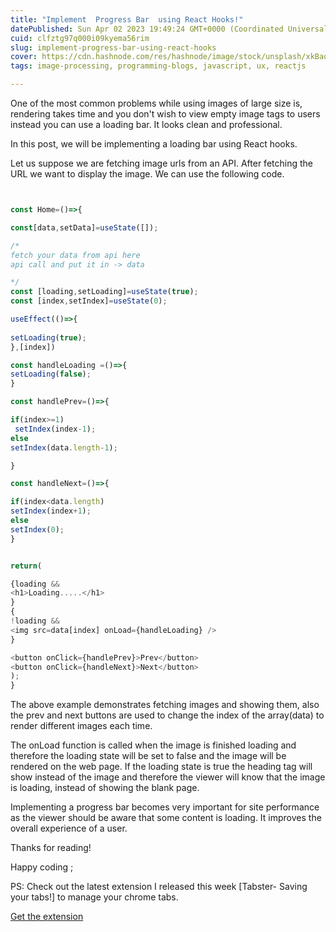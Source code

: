 ```yaml
---
title: "Implement  Progress Bar  using React Hooks!"
datePublished: Sun Apr 02 2023 19:49:24 GMT+0000 (Coordinated Universal Time)
cuid: clfztg97q000i09kyema56rim
slug: implement-progress-bar-using-react-hooks
cover: https://cdn.hashnode.com/res/hashnode/image/stock/unsplash/xkBaqlcqeb4/upload/1e05dd071fb8ae0b1c0a09ff845ff1db.jpeg
tags: image-processing, programming-blogs, javascript, ux, reactjs

---
```


One of the most common problems while using images of large size is, rendering takes time and you don't wish to view empty image tags to users instead you can use a loading bar. It looks clean and professional.

In this post, we will be implementing a loading bar using React hooks.

Let us suppose we are fetching image urls from an API. After fetching the URL we want to display the image. We can use the following code.

```javascript


const Home=()=>{

const[data,setData]=useState([]);

/*
fetch your data from api here
api call and put it in -> data 

*/
const [loading,setLoading]=useState(true);
const [index,setIndex]=useState(0);

useEffect(()=>{
  
setLoading(true);
},[index])

const handleLoading =()=>{
setLoading(false);
}

const handlePrev=()=>{

if(index>=1)
 setIndex(index-1);
else
setIndex(data.length-1);

}

const handleNext=()=>{

if(index<data.length)
setIndex(index+1);
else
setIndex(0);
}


return(

{loading &&
<h1>Loading.....</h1>
}
{
!loading && 
<img src=data[index] onLoad={handleLoading} />
}

<button onClick={handlePrev}>Prev</button>
<button onClick={handleNext}>Next</button>
);
}
```

The above example demonstrates fetching images and showing them, also the prev and next buttons are used to change the index of the array(data) to render different images each time.

The onLoad function is called when the image is finished loading and therefore the loading state will be set to false and the image will be rendered on the web page. If the loading state is true the heading tag will show instead of the image and therefore the viewer will know that the image is loading, instead of showing the blank page.

Implementing a progress bar becomes very important for site performance as the viewer should be aware that some content is loading. It improves the overall experience of a user.

Thanks for reading!

Happy coding ;

PS: Check out the latest extension I released this week \[Tabster- Saving your tabs!\] to manage your chrome tabs.

[Get the extension](https://chrome.google.com/webstore/detail/tabster/epjkekcpjdffopichkinfjabbakeamhe?hl=en&authuser=0)